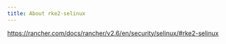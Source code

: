 ```yaml
---
title: About rke2-selinux
---
```


https://rancher.com/docs/rancher/v2.6/en/security/selinux/#rke2-selinux